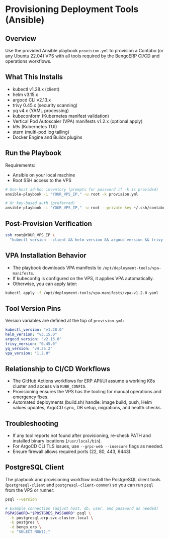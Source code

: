 Provisioning Deployment Tools (Ansible)
======================================

Overview
--------

Use the provided Ansible playbook `provision.yml` to provision a Contabo (or any Ubuntu 22.04) VPS with all tools required by the BengoERP CI/CD and operations workflows.

What This Installs
------------------

- kubectl v1.28.x (client)
- helm v3.15.x
- argocd CLI v2.13.x
- trivy 0.45.x (security scanning)
- yq v4.x (YAML processing)
- kubeconform (Kubernetes manifest validation)
- Vertical Pod Autoscaler (VPA) manifests v1.2.x (optional apply)
- k9s (Kubernetes TUI)
- stern (multi-pod log tailing)
- Docker Engine and Buildx plugins

Run the Playbook
----------------

Requirements:
- Ansible on your local machine
- Root SSH access to the VPS

```bash
# One-host ad-hoc inventory (prompts for password if -k is provided)
ansible-playbook -i "YOUR_VPS_IP," -u root -k provision.yml

# Or key-based auth (preferred)
ansible-playbook -i "YOUR_VPS_IP," -u root --private-key ~/.ssh/contabo_deploy_key provision.yml
```

Post-Provision Verification
---------------------------

```bash
ssh root@YOUR_VPS_IP \
  "kubectl version --client && helm version && argocd version && trivy --version && yq --version && kubeconform -v"
```

VPA Installation Behavior
-------------------------

- The playbook downloads VPA manifests to `/opt/deployment-tools/vpa-manifests`.
- If kubeconfig is configured on the VPS, it applies VPA automatically.
- Otherwise, you can apply later:

```bash
kubectl apply -f /opt/deployment-tools/vpa-manifests/vpa-v1.2.0.yaml
```

Tool Version Pins
-----------------

Version variables are defined at the top of `provision.yml`:

```yaml
kubectl_version: "v1.28.0"
helm_version: "v3.15.0"
argocd_version: "v2.13.0"
trivy_version: "0.45.0"
yq_version: "v4.35.2"
vpa_version: "1.2.0"
```

Relationship to CI/CD Workflows
-------------------------------

- The GitHub Actions workflows for ERP API/UI assume a working K8s cluster and access via `KUBE_CONFIG`.
- Provisioning ensures the VPS has the tooling for manual operations and emergency fixes.
- Automated deployments (build.sh) handle: image build, push, Helm values updates, ArgoCD sync, DB setup, migrations, and health checks.

Troubleshooting
---------------

- If any tool reports not found after provisioning, re-check PATH and installed binary locations (`/usr/local/bin`).
- For ArgoCD CLI TLS issues, use `--grpc-web --insecure` flags as needed.
- Ensure firewall allows required ports (22, 80, 443, 6443).

PostgreSQL Client
-----------------

The playbook and provisioning workflow install the PostgreSQL client tools (`postgresql-client` and `postgresql-client-common`) so you can run `psql` from the VPS or runner:

```bash
psql --version

# Example connection (adjust host, db, user, and password as needed)
PGPASSWORD="$POSTGRES_PASSWORD" psql \
  -h postgresql.erp.svc.cluster.local \
  -U postgres \
  -d bengo_erp \
  -c "SELECT NOW();"
```


